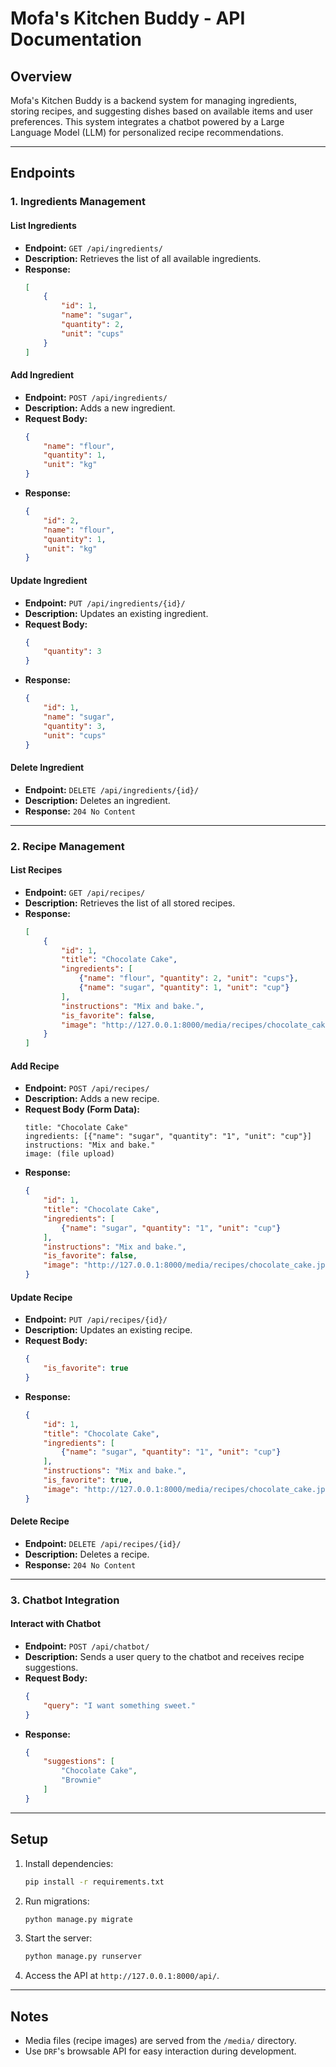 # Mofa's Kitchen Buddy - API Documentation

## Overview
Mofa's Kitchen Buddy is a backend system for managing ingredients, storing recipes, and suggesting dishes based on available items and user preferences. This system integrates a chatbot powered by a Large Language Model (LLM) for personalized recipe recommendations.

---

## Endpoints

### 1. **Ingredients Management**

#### List Ingredients
- **Endpoint:** `GET /api/ingredients/`
- **Description:** Retrieves the list of all available ingredients.
- **Response:**
  ```json
  [
      {
          "id": 1,
          "name": "sugar",
          "quantity": 2,
          "unit": "cups"
      }
  ]
  ```

#### Add Ingredient
- **Endpoint:** `POST /api/ingredients/`
- **Description:** Adds a new ingredient.
- **Request Body:**
  ```json
  {
      "name": "flour",
      "quantity": 1,
      "unit": "kg"
  }
  ```
- **Response:**
  ```json
  {
      "id": 2,
      "name": "flour",
      "quantity": 1,
      "unit": "kg"
  }
  ```

#### Update Ingredient
- **Endpoint:** `PUT /api/ingredients/{id}/`
- **Description:** Updates an existing ingredient.
- **Request Body:**
  ```json
  {
      "quantity": 3
  }
  ```
- **Response:**
  ```json
  {
      "id": 1,
      "name": "sugar",
      "quantity": 3,
      "unit": "cups"
  }
  ```

#### Delete Ingredient
- **Endpoint:** `DELETE /api/ingredients/{id}/`
- **Description:** Deletes an ingredient.
- **Response:** `204 No Content`

---

### 2. **Recipe Management**

#### List Recipes
- **Endpoint:** `GET /api/recipes/`
- **Description:** Retrieves the list of all stored recipes.
- **Response:**
  ```json
  [
      {
          "id": 1,
          "title": "Chocolate Cake",
          "ingredients": [
              {"name": "flour", "quantity": 2, "unit": "cups"},
              {"name": "sugar", "quantity": 1, "unit": "cup"}
          ],
          "instructions": "Mix and bake.",
          "is_favorite": false,
          "image": "http://127.0.0.1:8000/media/recipes/chocolate_cake.jpg"
      }
  ]
  ```

#### Add Recipe
- **Endpoint:** `POST /api/recipes/`
- **Description:** Adds a new recipe.
- **Request Body (Form Data):**
  ```
  title: "Chocolate Cake"
  ingredients: [{"name": "sugar", "quantity": "1", "unit": "cup"}]
  instructions: "Mix and bake."
  image: (file upload)
  ```
- **Response:**
  ```json
  {
      "id": 1,
      "title": "Chocolate Cake",
      "ingredients": [
          {"name": "sugar", "quantity": "1", "unit": "cup"}
      ],
      "instructions": "Mix and bake.",
      "is_favorite": false,
      "image": "http://127.0.0.1:8000/media/recipes/chocolate_cake.jpg"
  }
  ```

#### Update Recipe
- **Endpoint:** `PUT /api/recipes/{id}/`
- **Description:** Updates an existing recipe.
- **Request Body:**
  ```json
  {
      "is_favorite": true
  }
  ```
- **Response:**
  ```json
  {
      "id": 1,
      "title": "Chocolate Cake",
      "ingredients": [
          {"name": "sugar", "quantity": "1", "unit": "cup"}
      ],
      "instructions": "Mix and bake.",
      "is_favorite": true,
      "image": "http://127.0.0.1:8000/media/recipes/chocolate_cake.jpg"
  }
  ```

#### Delete Recipe
- **Endpoint:** `DELETE /api/recipes/{id}/`
- **Description:** Deletes a recipe.
- **Response:** `204 No Content`

---

### 3. **Chatbot Integration**

#### Interact with Chatbot
- **Endpoint:** `POST /api/chatbot/`
- **Description:** Sends a user query to the chatbot and receives recipe suggestions.
- **Request Body:**
  ```json
  {
      "query": "I want something sweet."
  }
  ```
- **Response:**
  ```json
  {
      "suggestions": [
          "Chocolate Cake",
          "Brownie"
      ]
  }
  ```

---

## Setup
1. Install dependencies:
   ```bash
   pip install -r requirements.txt
   ```
2. Run migrations:
   ```bash
   python manage.py migrate
   ```
3. Start the server:
   ```bash
   python manage.py runserver
   ```
4. Access the API at `http://127.0.0.1:8000/api/`.

---

## Notes
- Media files (recipe images) are served from the `/media/` directory.
- Use `DRF`'s browsable API for easy interaction during development.

